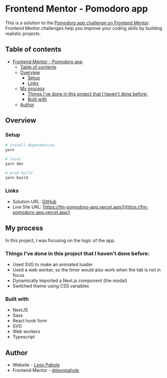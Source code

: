 # Frontend Mentor - Pomodoro app

This is a solution to the [Pomodoro app challenge on Frontend Mentor](https://www.frontendmentor.io/challenges/pomodoro-app-KBFnycJ6G). Frontend Mentor challenges help you improve your coding skills by building realistic projects.

## Table of contents

- [Frontend Mentor - Pomodoro app](#frontend-mentor---pomodoro-app)
  - [Table of contents](#table-of-contents)
  - [Overview](#overview)
    - [Setup](#setup)
    - [Links](#links)
  - [My process](#my-process)
    - [Things I've done in this project that I haven't done before:](#things-ive-done-in-this-project-that-i-havent-done-before)
    - [Built with](#built-with)
  - [Author](#author)

## Overview

### Setup

```bash
# install dependencies
yarn

# local
yarn dev

# prod build
yarn build
```

### Links

- Solution URL: [GitHub](https://github.com/leonpahole/fm-pomodoro-app)
- Live Site URL: [https://fm-pomodoro-app.vercel.app/](https://fm-pomodoro-app.vercel.app/)

## My process

In this project, I was focusing on the logic of the app.

### Things I've done in this project that I haven't done before:

- Used SVG to make an animated loader
- Used a web worker, so the timer would also work when the tab is not in focus
- Dynamically imported a Next.js component (the modal)
- Switched theme using CSS variables

### Built with

- NextJS
- Sass
- React hook form
- SVG
- Web workers
- Typescript

## Author

- Website - [Leon Pahole](https://leonpahole.com)
- Frontend Mentor - [@leonpahole](https://www.frontendmentor.io/profile/leonpahole)
